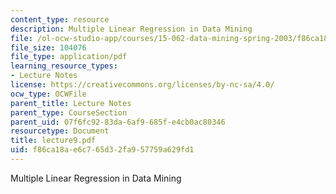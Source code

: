 ```yaml
---
content_type: resource
description: Multiple Linear Regression in Data Mining
file: /ol-ocw-studio-app/courses/15-062-data-mining-spring-2003/f86ca18ae6c765d32fa957759a629fd1_lecture9.pdf
file_size: 104076
file_type: application/pdf
learning_resource_types:
- Lecture Notes
license: https://creativecommons.org/licenses/by-nc-sa/4.0/
ocw_type: OCWFile
parent_title: Lecture Notes
parent_type: CourseSection
parent_uid: 07f6fc92-83da-6af9-685f-e4cb0ac80346
resourcetype: Document
title: lecture9.pdf
uid: f86ca18a-e6c7-65d3-2fa9-57759a629fd1
---
```

Multiple Linear Regression in Data Mining
